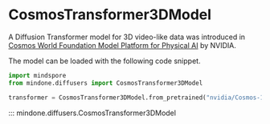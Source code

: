<!-- Copyright 2025 The HuggingFace Team. All rights reserved.

Licensed under the Apache License, Version 2.0 (the "License"); you may not use this file except in compliance with
the License. You may obtain a copy of the License at

http://www.apache.org/licenses/LICENSE-2.0

Unless required by applicable law or agreed to in writing, software distributed under the License is distributed on
an "AS IS" BASIS, WITHOUT WARRANTIES OR CONDITIONS OF ANY KIND, either express or implied. See the License for the
specific language governing permissions and limitations under the License. -->

# CosmosTransformer3DModel

A Diffusion Transformer model for 3D video-like data was introduced in [Cosmos World Foundation Model Platform for Physical AI](https://huggingface.co/papers/2501.03575) by NVIDIA.

The model can be loaded with the following code snippet.

```python
import mindspore
from mindone.diffusers import CosmosTransformer3DModel

transformer = CosmosTransformer3DModel.from_pretrained("nvidia/Cosmos-1.0-Diffusion-7B-Text2World", subfolder="transformer", mindspore_dtype=mindspore.bfloat16)
```

::: mindone.diffusers.CosmosTransformer3DModel
